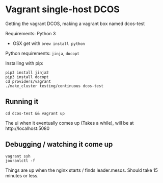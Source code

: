 # Vagrant single-host DCOS

Getting the vagrant DCOS, making a vagrant box named dcos-test


Requirements: Python 3
 - OSX get with `brew install python`


Python requirements: `jinja`, `docopt`

Installing with pip:
```
pip3 install jinja2
pip3 install docopt
cd providers/vagrant
./make_cluster testing/continuous dcos-test
```

## Running it
`cd dcos-test && vagrant up`

The ui when it eventually comes up (Takes a while), will be at http://localhost:5080

## Debugging / watching it come up
```
vagrant ssh
jouranlctl -f
```

Things are up when the nginx starts / finds leader.mesos. Should take 15 minutes or less.
